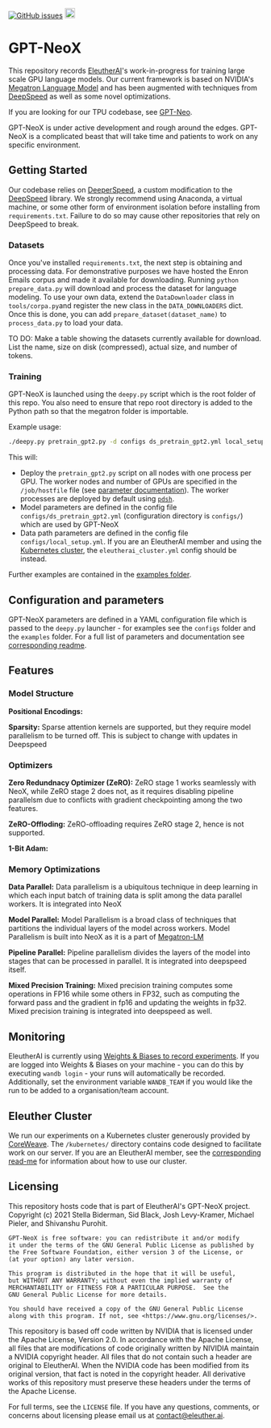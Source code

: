 [![GitHub issues](https://img.shields.io/github/issues/EleutherAI/gpt-neox)](https://github.com/EleutherAI/gpt-neox/issues)
[<img src="https://raw.githubusercontent.com/wandb/assets/main/wandb-github-badge-28.svg" alt="Weights & Biases monitoring" height=20>](https://wandb.ai/eleutherai/neox)

# GPT-NeoX

This repository records [EleutherAI](www.eleuther.ai)'s work-in-progress for training large scale GPU language models. Our current framework is based on NVIDIA's [Megatron Language Model](https://github.com/NVIDIA/Megatron-LM) and has been augmented with techniques from [DeepSpeed](https://www.deepspeed.ai) as well as some novel optimizations. 

If you are looking for our TPU codebase, see [GPT-Neo](https://github.com/EleutherAI/gpt-neo).

GPT-NeoX is under active development and rough around the edges. GPT-NeoX is a complicated beast that will take time and patients to work on any specific environment.

## Getting Started

Our codebase relies on [DeeperSpeed](https://github.com/EleutherAI/DeeperSpeed), a custom modification to the [DeepSpeed](https://github.com/microsoft/DeepSpeed) library. We strongly recommend using Anaconda, a virtual machine, or some other form of environment isolation before installing from `requirements.txt`. Failure to do so may cause other repositories that rely on DeepSpeed to break.


### Datasets

Once you've installed `requirements.txt`, the next step is obtaining and processing data. For demonstrative purposes we have hosted the Enron Emails corpus and made it available for downloading. Running `python prepare_data.py` will download and process the dataset for language modeling. To use your own data, extend the `DataDownloader` class in `tools/corpa.py`and register the new class in the `DATA_DOWNLOADERS` dict. Once this is done, you can add `prepare_dataset(dataset_name)` to `process_data.py` to load your data.

TO DO: Make a table showing the datasets currently available for download. List the name, size on disk (compressed), actual size, and number of tokens.

### Training

GPT-NeoX is launched using the `deepy.py` script which is the root folder of this repo. You also need to ensure that repo root directory is added to the Python path so that the megatron folder is importable.

Example usage:

```bash
./deepy.py pretrain_gpt2.py -d configs ds_pretrain_gpt2.yml local_setup.yml
```

This will:
* Deploy the `pretrain_gpt2.py` script on all nodes with one process per GPU. The worker nodes and number of GPUs are specified in the `/job/hostfile` file (see [parameter documentation](configs)). The worker processes are deployed by default using [`pdsh`](https://linux.die.net/man/1/pdsh).
* Model parameters are defined in the config file `configs/ds_pretrain_gpt2.yml` (configuration directory is `configs/`) which are used by GPT-NeoX
* Data path parameters are defined in the config file `configs/local_setup.yml`. If you are an EleutherAI member and using the [Kubernetes cluster](kubernetes), the `eleutherai_cluster.yml` config should be instead.

Further examples are contained in the [examples folder](examples).

## Configuration and parameters

GPT-NeoX parameters are defined in a YAML configuration file which is passed to the `deepy.py` launcher - for examples see the `configs` folder and the `examples` folder. For a full list of parameters and documentation see [corresponding readme](configs).

## Features

### Model Structure

**Positional Encodings:**

**Sparsity:** Sparse attention kernels are supported, but they require model parallelism to be turned off. This is subject to change with updates in Deepspeed

### Optimizers

**Zero Redundnacy Optimizer (ZeRO):** ZeRO stage 1 works seamlessly with NeoX, while ZeRO stage 2 does not, as it requires disabling pipeline parallelsm due to conflicts with gradient checkpointing among the two features. 

**ZeRO-Offloding:** ZeRO-offloading requires ZeRO stage 2, hence is not supported.

**1-Bit Adam:**

### Memory Optimizations

**Data Parallel:** Data parallelism is a ubiquitous technique in deep learning in which each input batch of training data is split among the data parallel workers. It is integrated into NeoX

**Model Parallel:** Model Parallelism is a broad class of techniques that partitions the individual layers of the model across workers. Model Parallelism is built into NeoX as it is a part of [Megatron-LM](https://github.com/NVIDIA/Megatron-LM)

**Pipeline Parallel:** Pipeline parallelism divides the layers of the model into stages that can be processed in parallel. It is integrated into deepspeed itself.

**Mixed Precision Training:** Mixed precision training computes some operations in FP16 while some others in FP32, such as computing the forward pass and the gradient in fp16 and updating the weights in fp32. Mixed precision training is integrated into deepspeed as well.

## Monitoring

EleutherAI is currently using [Weights & Biases to record experiments](https://wandb.ai/eleutherai/neox). If you are logged into Weights & Biases on your machine - you can do this by executing `wandb login` - your runs will automatically be recorded. Additionally, set the environment variable `WANDB_TEAM` if you would like the run to be added to a organisation/team account.

## Eleuther Cluster

We run our experiments on a Kubernetes cluster generously provided by [CoreWeave](https://coreweave.com/). The `/kubernetes/` directory contains code designed to facilitate work on our server. If you are an EleutherAI member, see the [corresponding read-me](kubernetes) for information about how to use our cluster.

## Licensing

This repository hosts code that is part of EleutherAI's GPT-NeoX project. Copyright (c) 2021 Stella Biderman, Sid Black, Josh Levy-Kramer, Michael Pieler, and Shivanshu Purohit.

    GPT-NeoX is free software: you can redistribute it and/or modify
    it under the terms of the GNU General Public License as published by
    the Free Software Foundation, either version 3 of the License, or
    (at your option) any later version.

    This program is distributed in the hope that it will be useful,
    but WITHOUT ANY WARRANTY; without even the implied warranty of
    MERCHANTABILITY or FITNESS FOR A PARTICULAR PURPOSE.  See the
    GNU General Public License for more details.

    You should have received a copy of the GNU General Public License
    along with this program. If not, see <https://www.gnu.org/licenses/>.

This repository is based off code written by NVIDIA that is licensed under the Apache License, Version 2.0. In accordance with the Apache License, all files that are modifications of code originally written by NIVIDIA maintain a NVIDIA copyright header. All files that do not contain such a header are original to EleutherAI. When the NVIDIA code has been modified from its original version, that fact is noted in the copyright header. All derivative works of this repository must preserve these headers under the terms of the Apache License.

For full terms, see the `LICENSE` file. If you have any questions, comments, or concerns about licensing please email us at contact@eleuther.ai.
